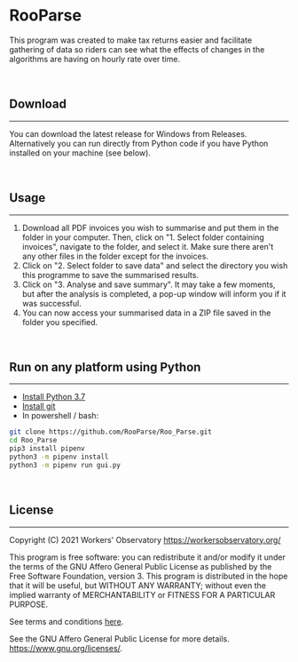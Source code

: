 # RooParse

This program was created to make tax returns easier and facilitate gathering of data so riders can see what the effects of changes in the algorithms are having on hourly rate over time.

<br />

## Download
***
You can download the latest release for Windows from Releases. Alternatively you can run directly from Python code  if you have Python installed on your machine (see below).


<br />

## Usage
***

1. Download all PDF invoices you wish to summarise and put them in the folder in your computer. Then, click on \"1. Select folder containing invoices\", navigate to the folder, and select it. Make sure there aren't any other files in the folder except for the invoices.
2. Click on \"2. Select folder to save data\" and select the directory you wish this programme to save the summarised results.
3. Click on \"3. Analyse and save summary\". It may take a few moments, but after the analysis is completed, a pop-up window will inform you if it was successful.
4. You can now access your summarised data in a ZIP file saved in the folder you specified.

<br />

## Run on any platform using Python
***
* [Install Python 3.7](https://www.python.org/downloads/release/python-379/)
* [Install git](https://git-scm.com/book/en/v2/Getting-Started-Installing-Git)
* In powershell / bash:
```bash
git clone https://github.com/RooParse/Roo_Parse.git
cd Roo_Parse
pip3 install pipenv
python3 -m pipenv install
python3 -m pipenv run gui.py 
```
<br />

## License
***



Copyright (C) 2021  Workers' Observatory https://workersobservatory.org/

This program is free software: you can redistribute it and/or modify
it under the terms of the GNU Affero General Public License as published by
the Free Software Foundation, version 3. This program is distributed in the hope that it will be useful,
but WITHOUT ANY WARRANTY; without even the implied warranty of
MERCHANTABILITY or FITNESS FOR A PARTICULAR PURPOSE.

See terms and conditions [here](license.txt).

See the GNU Affero General Public License for more details. <https://www.gnu.org/licenses/>.
